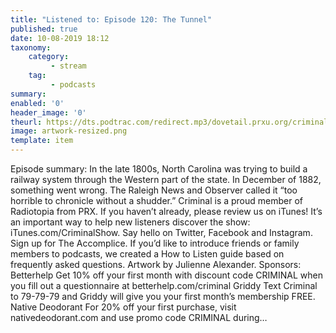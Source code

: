 ```yaml
---
title: "Listened to: Episode 120: The Tunnel"
published: true
date: 10-08-2019 18:12
taxonomy:
    category:
         - stream
    tag:
         - podcasts
summary:
enabled: '0'
header_image: '0'
theurl: https://dts.podtrac.com/redirect.mp3/dovetail.prxu.org/criminal/f9a49f7c-bbd8-4675-aece-376fb4a4e7ae/Episode_120_The_Tunnel_Part_1.mp3
image: artwork-resized.png
template: item
---
```

 
Episode summary: In the late 1800s, North Carolina was trying to build a railway system through the Western part of the state. In December of 1882, something went wrong. The Raleigh News and Observer called it “too horrible to chronicle without a shudder.” Criminal is a proud member of Radiotopia from PRX. If you haven’t already, please review us on iTunes! It’s an important way to help new listeners discover the show: iTunes.com/CriminalShow. Say hello on Twitter, Facebook and Instagram. Sign up for The Accomplice. If you’d like to introduce friends or family members to podcasts, we created a How to Listen guide based on frequently asked questions. Artwork by Julienne Alexander. Sponsors: Betterhelp Get 10% off your first month with discount code CRIMINAL when you fill out a questionnaire at betterhelp.com/criminal Griddy Text Criminal to 79-79-79 and Griddy will give you your first month’s membership FREE. Native Deodorant For 20% off your first purchase, visit nativedeodorant.com and use promo code CRIMINAL during…
